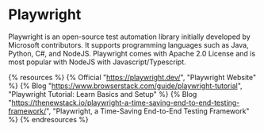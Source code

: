 # Playwright

Playwright is an open-source test automation library initially developed by Microsoft contributors. It supports programming languages such as Java, Python, C#, and NodeJS. Playwright comes with Apache 2.0 License and is most popular with NodeJS with Javascript/Typescript.

{% resources %}
  {% Official "https://playwright.dev/", "Playwright Website" %}
  {% Blog "https://www.browserstack.com/guide/playwright-tutorial", "Playwright Tutorial: Learn Basics and Setup" %}
  {% Blog "https://thenewstack.io/playwright-a-time-saving-end-to-end-testing-framework/", "Playwright, a Time-Saving End-to-End Testing Framework" %}
{% endresources %}
